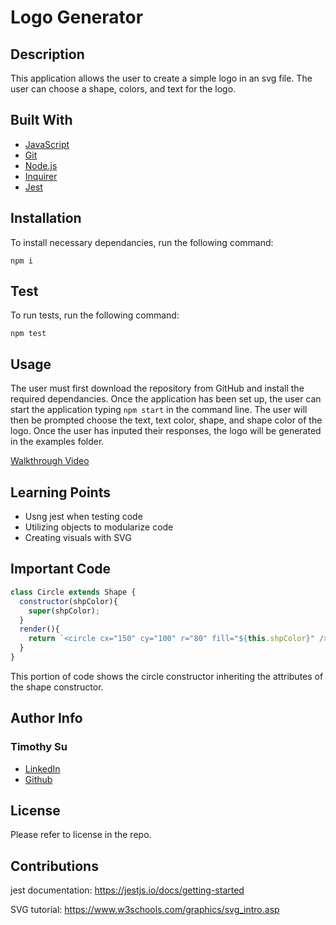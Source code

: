 # Logo Generator

## Description
This application allows the user to create a simple logo in an svg file. The user can choose a shape, colors, and text for the logo.
## Built With
* [JavaScript](https://developer.mozilla.org/en-US/docs/Web/JavaScript)
* [Git](https://git-scm.com/)
* [Node.js](https://nodejs.org/en/about)
* [Inquirer](https://www.npmjs.com/package/inquirer#documentation)
* [Jest](https://jestjs.io/)

## Installation

To install necessary dependancies, run the following command: 

```
npm i
```
## Test
To run tests, run the following command:
  
  ```
npm test
  ```
## Usage
The user must first download the repository from GitHub and install the required dependancies. Once the application has been set up, the user can start the application typing ```npm start``` in the command line. The user will then be prompted choose the text, text color, shape, and shape color of the logo. Once the user has inputed their responses, the logo will be generated in the examples folder.

[Walkthrough Video](https://drive.google.com/file/d/16UyYjU8Ue6lUl0YpuV1ymAmtE1WtjQD8/view?usp=drive_link)
## Learning Points
* Usng jest when testing code
* Utilizing objects to modularize code
* Creating visuals with SVG

## Important Code
```js
class Circle extends Shape {
  constructor(shpColor){
    super(shpColor);
  }
  render(){
    return `<circle cx="150" cy="100" r="80" fill="${this.shpColor}" />`
  }
}
```
This portion of code shows the circle constructor inheriting the attributes of the shape constructor.

## Author Info

### Timothy Su

* [LinkedIn](https://www.linkedin.com/in/timothysu1/)
* [Github](https://github.com/timothysu1)

## License

Please refer to license in the repo. 

## Contributions

jest documentation: https://jestjs.io/docs/getting-started 

SVG tutorial: https://www.w3schools.com/graphics/svg_intro.asp 